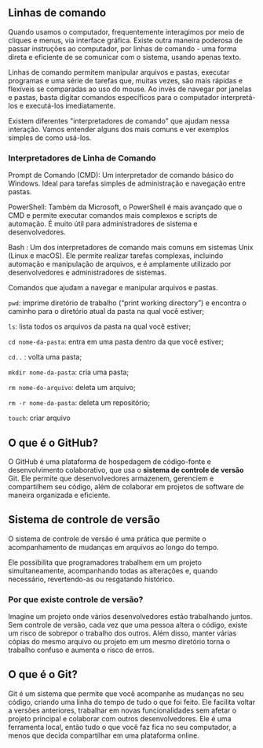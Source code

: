 ## Linhas de comando
Quando usamos o computador, frequentemente interagimos por meio de cliques e menus, via interface gráfica. Existe outra maneira poderosa de passar instruções ao computador, por linhas de comando - uma forma direta e eficiente de se comunicar com o sistema, usando apenas texto.

Linhas de comando permitem manipular arquivos e pastas, executar programas e uma série de tarefas que, muitas vezes, são mais rápidas e flexíveis se comparadas ao uso do mouse. Ao invés de navegar por janelas e pastas, basta digitar comandos específicos para o computador interpretá-los e executá-los imediatamente.

Existem diferentes "interpretadores de comando" que ajudam nessa interação. Vamos entender alguns dos mais comuns e ver exemplos simples de como usá-los.

### Interpretadores de Linha de Comando
Prompt de Comando (CMD): Um interpretador de comando básico do Windows. Ideal para tarefas simples de administração e navegação entre pastas.

PowerShell: Também da Microsoft, o PowerShell é mais avançado que o CMD e permite executar comandos mais complexos e scripts de automação. É muito útil para administradores de sistema e desenvolvedores.

Bash : Um dos interpretadores de comando mais comuns em sistemas Unix (Linux e macOS). Ele permite realizar tarefas complexas, incluindo automação e manipulação de arquivos, e é amplamente utilizado por desenvolvedores e administradores de sistemas.

Comandos que ajudam a navegar e manipular arquivos e pastas.

`pwd`: imprime diretório de trabalho (“print working directory”) e encontra o caminho para o diretório atual da pasta na qual você estiver;

`ls`: lista todos os arquivos da pasta na qual você estiver;

`cd nome-da-pasta`: entra em uma pasta dentro da que você estiver;

`cd..` : volta uma pasta;

`mkdir nome-da-pasta`: cria uma pasta;

`rm nome-do-arquivo`: deleta um arquivo;

`rm -r nome-da-pasta`: deleta um repositório;

`touch`: criar arquivo

## O que é o GitHub?

O GitHub é uma plataforma de hospedagem de código-fonte e desenvolvimento colaborativo, que usa o **sistema de controle de versão** Git. Ele permite que desenvolvedores armazenem, gerenciem e compartilhem seu código, além de colaborar em projetos de software de maneira organizada e eficiente.

## Sistema de controle de versão
O sistema de controle de versão é uma prática que permite o acompanhamento de mudanças em arquivos ao longo do tempo.

Ele possibilita que programadores trabalhem em um projeto simultaneamente, acompanhando todas as alterações e, quando necessário, revertendo-as ou resgatando histórico.

### Por que existe controle de versão?

Imagine um projeto onde vários desenvolvedores estão trabalhando juntos. Sem controle de versão, cada vez que uma pessoa altera o código, existe um risco de sobrepor o trabalho dos outros. Além disso, manter várias cópias do mesmo arquivo ou projeto em um mesmo diretório torna o trabalho confuso e aumenta o risco de erros.

## O que é o Git?
Git é um sistema que permite que você acompanhe as mudanças no seu código, criando uma linha do tempo de tudo o que foi feito. Ele facilita voltar a versões anteriores, trabalhar em novas funcionalidades sem afetar o projeto principal e colaborar com outros desenvolvedores. Ele é uma ferramenta local, então tudo o que você faz fica no seu computador, a menos que decida compartilhar em uma plataforma online.


